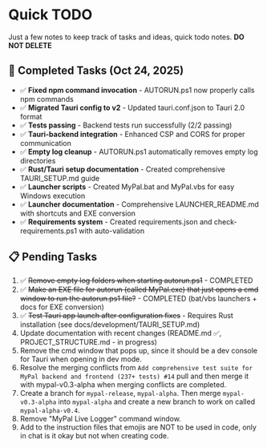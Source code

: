 # Quick TODO
Just a few notes to keep track of tasks and ideas, quick todo notes. 
**DO NOT DELETE**

## 🔧 Completed Tasks (Oct 24, 2025)
- ✅ **Fixed npm command invocation** - AUTORUN.ps1 now properly calls npm commands
- ✅ **Migrated Tauri config to v2** - Updated tauri.conf.json to Tauri 2.0 format
- ✅ **Tests passing** - Backend tests run successfully (2/2 passing)
- ✅ **Tauri-backend integration** - Enhanced CSP and CORS for proper communication
- ✅ **Empty log cleanup** - AUTORUN.ps1 automatically removes empty log directories
- ✅ **Rust/Tauri setup documentation** - Created comprehensive TAURI_SETUP.md guide
- ✅ **Launcher scripts** - Created MyPal.bat and MyPal.vbs for easy Windows execution
- ✅ **Launcher documentation** - Comprehensive LAUNCHER_README.md with shortcuts and EXE conversion
- ✅ **Requirements system** - Created requirements.json and check-requirements.ps1 with auto-validation

## 📋 Pending Tasks

1. ✅ ~~Remove empty log folders when starting autorun.ps1~~ - COMPLETED
2. ✅ ~~Make an EXE file for autorun (called MyPal.exe) that just opens a cmd window to run the autorun.ps1 file?~~ - COMPLETED (bat/vbs launchers + docs for EXE conversion)
3. ✅ ~~Test Tauri app launch after configuration fixes~~ - Requires Rust installation (see docs/development/TAURI_SETUP.md)
4. Update documentation with recent changes (README.md ✅, PROJECT_STRUCTURE.md - in progress)
5. Remove the cmd window that pops up, since it should be a dev console for Tauri when opening in dev mode.
6. Resolve the merging conflicts from `Add comprehensive test suite for MyPal backend and frontend (237+ tests) #14` pull and then merge it with mypal-v0.3-alpha when merging conflicts are completed.
7. Create a branch for `mypal-release`, `mypal-alpha`. Then merge `mypal-v0.3-alpha` into `mypal-alpha` and create a new branch to work on called `mypal-alpha-v0.4`.
8. Remove "MyPal Live Logger" command window.
9. Add to the instruction files that emojis are NOT to be used in code, only in chat is it okay but not when creating code.
